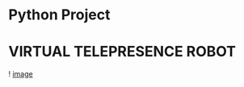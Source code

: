 # Python Project

# VIRTUAL TELEPRESENCE ROBOT

! [image](https://www.google.com/url?sa=i&url=https%3A%2F%2Fcourses.ece.cornell.edu%2Fece5990%2FECE5725_Fall2019_Projects%2FDec_13_Demo%2FTelepresence%2520Robot%2Fsg2439_ss3969%2Findex.html&psig=AOvVaw2RtkFl-CVgtCkzBi3QN955&ust=1625484685543000&source=images&cd=vfe&ved=0CAoQjRxqFwoTCKjggr6oyfECFQAAAAAdAAAAABAP)
